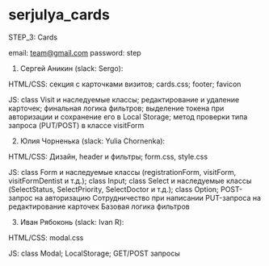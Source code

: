 # serjulya_cards

STEP_3: Cards

email: team@gmail.com
password: step

1. Сергей Аникин (slack: Sergo):

HTML/CSS:
cекция с карточками визитов;
cards.css;
footer;
favicon

JS:
class Visit и наследуемые классы;
редактирование и удаление карточек;
финальная логика фильтров;
выделение токена при авторизации и сохранение его в Local Storage;
метод проверки типа запроса (PUT/POST) в классе visitForm

2. Юлия Чорненька (slack: Yulia Chornenka):

HTML/CSS:
Дизайн, header и фильтры;
form.css, style.css

JS:
class Form и наследуемые классы (registrationForm, visitForm, visitFormDentist и т.д.);
class Input;
class Select и наследуемые классы (SelectStatus, SelectPriority, SelectDoctor и т.д.);
class Option;
POST-запрос на авторизацию
Сотрудничество при написании PUT-запроса на редактирование карточек
Базовая логика фильтров

3. Иван Рябоконь (slack: Ivan R):

HTML/CSS:
modal.css

JS:
class Modal;
LocalStorage;
GET/POST запросы
